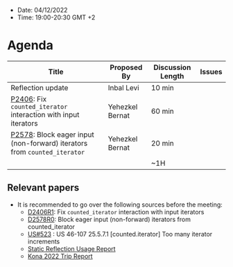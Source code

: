 * Date: 04/12/2022
* Time: 19:00-20:30 GMT +2

# Agenda

| Title | Proposed By | Discussion Length | Issues       |
|----------|-------------|-------------|----------------|
| Reflection update | Inbal Levi | 10 min | |
| [P2406](https://isocpp.org/files/papers/D2406R1.html): Fix `counted_iterator` interaction with input iterators | Yehezkel Bernat | 60 min   |   |
| [P2578](https://isocpp.org/files/papers/D2578R0.html): Block eager input (non-forward) iterators from `counted_iterator` | Yehezkel Bernat | 20 min   |   |
|                     |   | ~1H      |   |

## Relevant papers

* It is recommended to go over the following sources before the meeting:
  * [D2406R1](https://isocpp.org/files/papers/D2406R1.html): Fix `counted_iterator` interaction with input iterators
  * [D2578R0](https://isocpp.org/files/papers/D2578R0.html): Block eager input (non-forward) iterators from counted_iterator
  * [US#523](https://github.com/cplusplus/nbballot/issues/523) : US 46-107 25.5.7.1 [counted.iterator] Too many iterator increments
  * [Static Reflection Usage Report](https://docs.google.com/document/d/1yph7qXXev6U77u2ODOY-xhEkXW611yRt/edit?usp=share_link&ouid=104773479574624321244&rtpof=true&sd=true)
  * [Kona 2022 Trip Report](https://www.reddit.com/r/cpp/comments/yxuqp7/202211_kona_iso_c_committee_trip_report_c23_first/)


